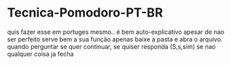 # Tecnica-Pomodoro-PT-BR
quis  fazer esse em portuges mesmo..
é bem auto-explicativo apesar de nao ser perfeito serve bem a sua função
apenas baixe a pasta e abra o arquivo.
quando perguntar se quer continuar, se quiser responda (S,s,sim)
se nao qualquer coisa ja fecha
